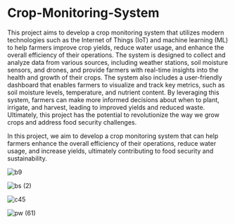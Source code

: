 # Crop-Monitoring-System
This project aims to develop a crop monitoring system that utilizes modern technologies such as the Internet of Things (IoT) and machine learning (ML) to help farmers improve crop yields, reduce water usage, and enhance the overall efficiency of their operations. The system is designed to collect and analyze data from various sources, including weather stations, soil moisture sensors, and drones, and provide farmers with real-time insights into the health and growth of their crops. The system also includes a user-friendly dashboard that enables farmers to visualize and track key metrics, such as soil moisture levels, temperature, and nutrient content. By leveraging this system, farmers can make more informed decisions about when to plant, irrigate, and harvest, leading to improved yields and reduced waste. Ultimately, this project has the potential to revolutionize the way we grow crops and address food security challenges.  

In this project, we aim to develop a crop monitoring system that can help farmers enhance the overall efficiency of their operations, reduce water usage, and increase yields, ultimately contributing to food security and sustainability. 



![b9](https://github.com/ckteja/Crop-Monitoring-System/assets/94382186/791174c4-514a-4cdf-8815-e1497a340b1f)

![bs (2)](https://github.com/ckteja/Crop-Monitoring-System/assets/94382186/ee6719d8-eb92-48b6-805a-21db0dbe2d18)

![c45](https://github.com/ckteja/Crop-Monitoring-System/assets/94382186/dcf71e79-5bd3-4a08-91c1-27ea6d087bbe)

![pw (61)](https://github.com/ckteja/Crop-Monitoring-System/assets/94382186/54faefcc-f2d1-44db-9d0c-c5f40619347c)
